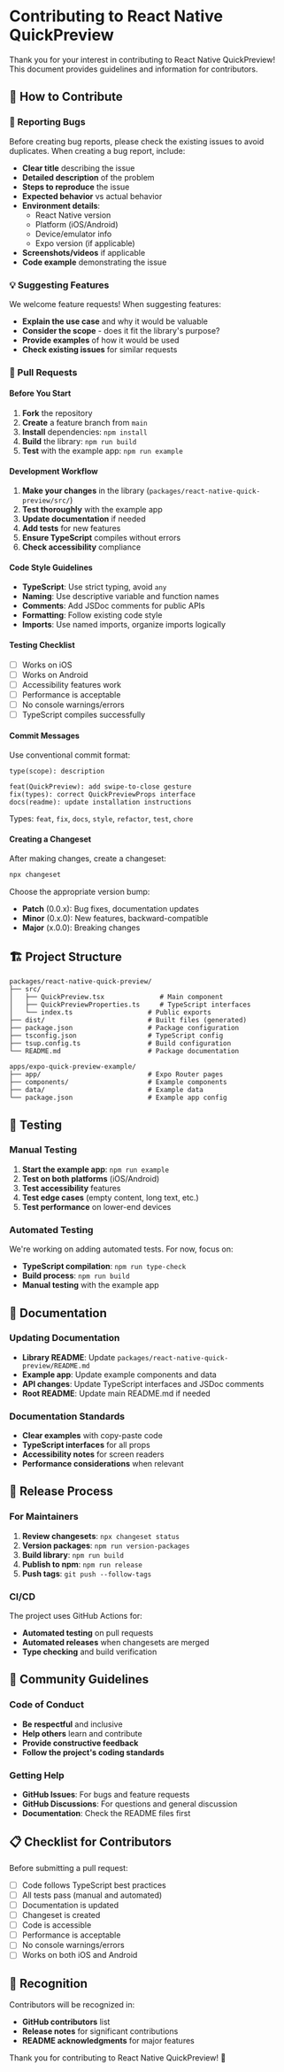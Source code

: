 # Contributing to React Native QuickPreview

Thank you for your interest in contributing to React Native QuickPreview! This document provides guidelines and information for contributors.

## 🎯 How to Contribute

### 🐛 Reporting Bugs

Before creating bug reports, please check the existing issues to avoid duplicates. When creating a bug report, include:

- **Clear title** describing the issue
- **Detailed description** of the problem
- **Steps to reproduce** the issue
- **Expected behavior** vs actual behavior
- **Environment details**:
  - React Native version
  - Platform (iOS/Android)
  - Device/emulator info
  - Expo version (if applicable)
- **Screenshots/videos** if applicable
- **Code example** demonstrating the issue

### 💡 Suggesting Features

We welcome feature requests! When suggesting features:

- **Explain the use case** and why it would be valuable
- **Consider the scope** - does it fit the library's purpose?
- **Provide examples** of how it would be used
- **Check existing issues** for similar requests

### 🔧 Pull Requests

#### Before You Start

1. **Fork** the repository
2. **Create** a feature branch from `main`
3. **Install** dependencies: `npm install`
4. **Build** the library: `npm run build`
5. **Test** with the example app: `npm run example`

#### Development Workflow

1. **Make your changes** in the library (`packages/react-native-quick-preview/src/`)
2. **Test thoroughly** with the example app
3. **Update documentation** if needed
4. **Add tests** for new features
5. **Ensure TypeScript** compiles without errors
6. **Check accessibility** compliance

#### Code Style Guidelines

- **TypeScript**: Use strict typing, avoid `any`
- **Naming**: Use descriptive variable and function names
- **Comments**: Add JSDoc comments for public APIs
- **Formatting**: Follow existing code style
- **Imports**: Use named imports, organize imports logically

#### Testing Checklist

- [ ] Works on iOS
- [ ] Works on Android
- [ ] Accessibility features work
- [ ] Performance is acceptable
- [ ] No console warnings/errors
- [ ] TypeScript compiles successfully

#### Commit Messages

Use conventional commit format:

```
type(scope): description

feat(QuickPreview): add swipe-to-close gesture
fix(types): correct QuickPreviewProps interface
docs(readme): update installation instructions
```

Types: `feat`, `fix`, `docs`, `style`, `refactor`, `test`, `chore`

#### Creating a Changeset

After making changes, create a changeset:

```bash
npx changeset
```

Choose the appropriate version bump:
- **Patch** (0.0.x): Bug fixes, documentation updates
- **Minor** (0.x.0): New features, backward-compatible
- **Major** (x.0.0): Breaking changes

## 🏗️ Project Structure

```
packages/react-native-quick-preview/
├── src/
│   ├── QuickPreview.tsx              # Main component
│   ├── QuickPreviewProperties.ts     # TypeScript interfaces
│   └── index.ts                   # Public exports
├── dist/                          # Built files (generated)
├── package.json                   # Package configuration
├── tsconfig.json                  # TypeScript config
├── tsup.config.ts                 # Build configuration
└── README.md                      # Package documentation

apps/expo-quick-preview-example/
├── app/                           # Expo Router pages
├── components/                    # Example components
├── data/                          # Example data
└── package.json                   # Example app config
```

## 🧪 Testing

### Manual Testing

1. **Start the example app**: `npm run example`
2. **Test on both platforms** (iOS/Android)
3. **Test accessibility** features
4. **Test edge cases** (empty content, long text, etc.)
5. **Test performance** on lower-end devices

### Automated Testing

We're working on adding automated tests. For now, focus on:

- **TypeScript compilation**: `npm run type-check`
- **Build process**: `npm run build`
- **Manual testing** with the example app

## 📝 Documentation

### Updating Documentation

- **Library README**: Update `packages/react-native-quick-preview/README.md`
- **Example app**: Update example components and data
- **API changes**: Update TypeScript interfaces and JSDoc comments
- **Root README**: Update main README.md if needed

### Documentation Standards

- **Clear examples** with copy-paste code
- **TypeScript interfaces** for all props
- **Accessibility notes** for screen readers
- **Performance considerations** when relevant

## 🚀 Release Process

### For Maintainers

1. **Review changesets**: `npx changeset status`
2. **Version packages**: `npm run version-packages`
3. **Build library**: `npm run build`
4. **Publish to npm**: `npm run release`
5. **Push tags**: `git push --follow-tags`

### CI/CD

The project uses GitHub Actions for:
- **Automated testing** on pull requests
- **Automated releases** when changesets are merged
- **Type checking** and build verification

## 🤝 Community Guidelines

### Code of Conduct

- **Be respectful** and inclusive
- **Help others** learn and contribute
- **Provide constructive feedback**
- **Follow the project's coding standards**

### Getting Help

- **GitHub Issues**: For bugs and feature requests
- **GitHub Discussions**: For questions and general discussion
- **Documentation**: Check the README files first

## 📋 Checklist for Contributors

Before submitting a pull request:

- [ ] Code follows TypeScript best practices
- [ ] All tests pass (manual and automated)
- [ ] Documentation is updated
- [ ] Changeset is created
- [ ] Code is accessible
- [ ] Performance is acceptable
- [ ] No console warnings/errors
- [ ] Works on both iOS and Android

## 🙏 Recognition

Contributors will be recognized in:
- **GitHub contributors** list
- **Release notes** for significant contributions
- **README acknowledgments** for major features

Thank you for contributing to React Native QuickPreview! 🎉
